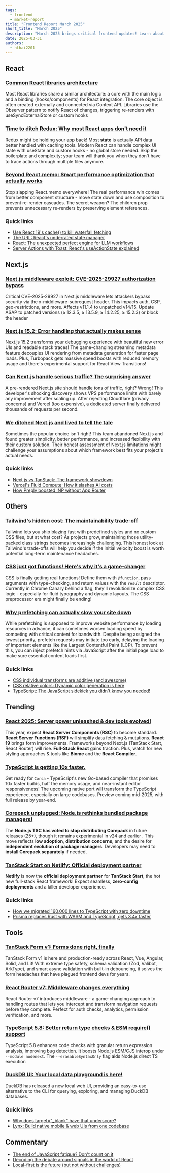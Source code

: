 ```yaml
---
tags:
  - frontend
  - market-report
title: "Frontend Report March 2025"
short_title: "March 2025"
description: "March 2025 brings critical frontend updates! Learn about the Next.js security exploit you must patch nows. Explore TypeScript's upcoming 10x speed boost with Corsa, React Router's game-changing middleware, and why prefetching can surprisingly slow down your site. Plus: CSS functions are finally here, Node.js is dropping Corepack, and TanStack Start finds an official deployment home!"
date: 2025-03-31
authors:
  - hthai2201
---
```


## React

### [Common React libraries architecture](https://www.felgus.dev/blog/common-react-lib-architecture)

Most React libraries share a similar architecture: a core with the main logic and a binding (hooks/components) for React integration. The core object is often created externally and connected via Context API. Libraries use the Observer pattern to notify React of changes, triggering re-renders with useSyncExternalStore or custom hooks

### [Time to ditch Redux: Why most React apps don't need it](https://www.bennett.ink/its-probably-time-to-stop-recommending-redux)

Redux might be holding your app back! Most **state** is actually API data better handled with caching tools. Modern React can handle complex UI state with useState and custom hooks - no global store needed. Skip the boilerplate and complexity; your team will thank you when they don't have to trace actions through multiple files anymore.

### [Beyond React.memo: Smart performance optimization that actually works](https://cekrem.github.io/posts/beyond-react-memo-smarter-performance-optimization/)

Stop slapping React.memo everywhere! The real performance win comes from better component structure - move state down and use composition to prevent re-render cascades. The secret weapon? The children prop prevents unnecessary re-renders by preserving element references.

### Quick links

- [Use React 19's cache() to kill waterfall fetching](https://aurorascharff.no/posts/avoiding-server-component-waterfall-fetching-with-react-19-cache/)
- [The URL: React's underrated state manager](https://iamsahaj.xyz/blog/react-state-in-the-url/)
- [React: The unexpected perfect engine for LLM workflows](https://www.gensx.com/blog/why-react-is-the-best-backend-workflow-engine)
- [Server Actions with Toast: React's useActionState explained](https://www.robinwieruch.de/react-server-actions-useactionstate-toast/)

## Next.js

### [Next.js middleware exploit: CVE-2025-29927 authorization bypass](https://zeropath.com/blog/nextjs-middleware-cve-2025-29927-auth-bypass)

Critical CVE-2025-29927 in Next.js middleware lets attackers bypass security via the x-middleware-subrequest header. This impacts auth, CSP, geo-restrictions, and more. Affects v11.1.4 to unpatched v14/15. Update ASAP to patched versions (≥ 12.3.5, ≥ 13.5.9, ≥ 14.2.25, ≥ 15.2.3) or block the header

### [Next.js 15.2: Error handling that actually makes sense](https://nextjs.org/blog/next-15-2)

Next.js 15.2 transforms your debugging experience with beautiful new error UIs and readable stack traces! The game-changing streaming metadata feature decouples UI rendering from metadata generation for faster page loads. Plus, Turbopack gets massive speed boosts with reduced memory usage and there's experimental support for React View Transitions!

### [Can Next.js handle serious traffic? The surprising answer](https://martijnhols.nl/blog/how-much-traffic-can-a-pre-rendered-nextjs-site-handle)

A pre-rendered Next.js site should handle tons of traffic, right? Wrong! This developer's shocking discovery shows VPS performance limits with barely any improvement after scaling up. After rejecting Cloudflare (privacy concerns) and Vercel (too expensive), a dedicated server finally delivered thousands of requests per second.

### [We ditched Next.js and lived to tell the tale](https://northflank.com/blog/why-we-ditched-next-js-and-never-looked-back)

Sometimes the popular choice isn't right! This team abandoned Next.js and found greater simplicity, better performance, and increased flexibility with their custom solution. Their honest assessment of Next.js limitations might challenge your assumptions about which framework best fits your project's actual needs.

### Quick links

- [Next.js vs TanStack: The framework showdown](https://www.kylegill.com/essays/next-vs-tanstack)
- [Vercel's Fluid Compute: How it slashes AI costs](https://vercel.com/blog/how-fluid-compute-works-on-vercel)
- [How Preply boosted INP without App Router](https://medium.com/preply-engineering/how-preply-improved-inp-on-a-next-js-application-without-react-server-components-and-app-router-491713149875)

## Others

### [Tailwind's hidden cost: The maintainability trade-off](https://measured.co/blog/tailwind-trade-offs)

Tailwind lets you ship blazing fast with predefined styles and no custom CSS files, but at what cost? As projects grow, maintaining those utility-packed class strings becomes increasingly challenging. This honest look at Tailwind's trade-offs will help you decide if the initial velocity boost is worth potential long-term maintenance headaches.

### [CSS just got functions! Here's why it's a game-changer](https://css-tricks.com/functions-in-css/)

CSS is finally getting real functions! Define them with `@function`, pass arguments with type-checking, and return values with the `result` descriptor. Currently in Chrome Canary behind a flag, they'll revolutionize complex CSS logic - especially for fluid typography and dynamic layouts. The CSS preprocessor era might finally be ending!

### [Why prefetching can actually slow your site down](https://www.debugbear.com/blog/prefetch-slower-website)

While prefetching is supposed to improve website performance by loading resources in advance, it can sometimes worsen loading speed by competing with critical content for bandwidth. Despite being assigned the lowest priority, prefetch requests may initiate too early, delaying the loading of important elements like the Largest Contentful Paint (LCP). To prevent this, you can inject prefetch hints via JavaScript after the initial page load to make sure essential content loads first.

### Quick links

- [CSS individual transforms are additive (and awesome)](https://polypane.app/blog/the-css-transform-property-and-individual-transforms-are-additive)
- [CSS relative colors: Dynamic color generation is here](https://ishadeed.com/article/css-relative-colors/)
- [TypeScript: The JavaScript sidekick you didn't know you needed!](https://2ality.com/2025/03/typescript-sales-pitch.html)

## Trending

### [React 2025: Server power unleashed & dev tools evolved!](https://www.robinwieruch.de/react-trends/)

This year, expect **React Server Components (RSC)** to become standard. **React Server Functions (RSF)** will simplify data fetching & mutations. **React 19** brings form improvements. Frameworks beyond Next.js (TanStack Start, React Router) will rise. **Full-Stack React** gains traction. Plus, watch for new styling approaches & tools like **Biome** and the **React Compiler**.

### [TypeScript is getting 10x faster.](https://devblogs.microsoft.com/typescript/typescript-native-port/)

Get ready for `Corsa` - TypeScript's new Go-based compiler that promises 10x faster builds, half the memory usage, and near-instant editor responsiveness! The upcoming native port will transform the TypeScript experience, especially on large codebases. Preview coming mid-2025, with full release by year-end.

### [Corepack unplugged: Node.js rethinks bundled package managers!](https://socket.dev/blog/node-js-tsc-votes-to-stop-distributing-corepack)

The **Node.js TSC has voted to stop distributing Corepack** in future releases (25+), though it remains experimental in v24 and earlier . This move reflects **low adoption**, **distribution concerns**, and the desire for **independent evolution of package managers**. Developers may need to **install Corepack separately** if needed.

### [TanStack Start on Netlify: Official deployment partner](https://www.netlify.com/blog/tanstack-start-netlify-official-deployment-partner/)

**Netlify** is now the **official deployment partner** for **TanStack Start**, the hot new full-stack React framework! Expect seamless, **zero-config deployments** and a killer developer experience.

### Quick links

- [How we migrated 160,000 lines to TypeScript with zero downtime](https://benhowdle.im/migrating-js-to-ts-zero-downtime.html)
- [Prisma replaces Rust with WASM and TypeScript, gets 3.4x faster](https://www.prisma.io/blog/rust-to-typescript-update-boosting-prisma-orm-performance)

## Tools

### [TanStack Form v1: Forms done right, finally](https://tanstack.com/blog/announcing-tanstack-form-v1)

TanStack Form v1 is here and production-ready across React, Vue, Angular, Solid, and Lit! With extreme type safety, schema validation (Zod, Valibot, ArkType), and smart async validation with built-in debouncing, it solves the form headaches that have plagued frontend devs for years.

### [React Router v7: Middleware changes everything](https://react.statuscode.com/link/166745/web)

React Router v7 introduces middleware - a game-changing approach to handling routes that lets you intercept and transform navigation requests before they complete. Perfect for auth checks, analytics, permission verification, and more.

### [TypeScript 5.8: Better return type checks & ESM require() support](https://devblogs.microsoft.com/typescript/announcing-typescript-5-8/)

TypeScript 5.8 enhances code checks with granular return expression analysis, improving bug detection. It boosts Node.js ESM/CJS interop under `--module nodenext`. The `--erasableSyntaxOnly` flag aids Node.js direct TS execution

### [DuckDB UI: Your local data playground is here!](https://duckdb.org/2025/03/12/duckdb-ui.html)

DuckDB has released a new local web UI, providing an easy-to-use alternative to the CLI for querying, exploring, and managing DuckDB databases.

### Quick links

- [Why does target="\_blank" have that underscore?](https://kyrylo.org/html/2024/10/25/why-does-target-blank-have-an-underscore-in-front.html)
- [Lynx: Build native mobile & web UIs from one codebase](https://lynxjs.org/)

## Commentary

- [The end of JavaScript fatigue? Don't count on it](https://allenpike.com/2025/javascript-fatigue-ssr)
- [Decoding the debate around signals in the world of React](https://www.felgus.dev/blog/signals-in-react)
- [Local-first is the future (but not without challenges)](https://rxdb.info/articles/local-first-future.html)
